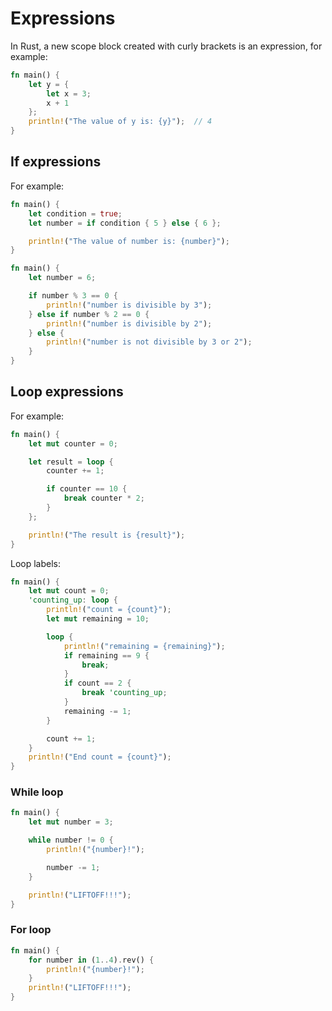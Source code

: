 # Expressions
In Rust, a new scope block created with curly brackets is an expression, for example:
```rust
fn main() {
    let y = {
        let x = 3;
        x + 1
    };
    println!("The value of y is: {y}");  // 4
}
```

## If expressions
For example:
```rust
fn main() {
    let condition = true;
    let number = if condition { 5 } else { 6 };

    println!("The value of number is: {number}");
}
```
```rust
fn main() {
    let number = 6;

    if number % 3 == 0 {
        println!("number is divisible by 3");
    } else if number % 2 == 0 {
        println!("number is divisible by 2");
    } else {
        println!("number is not divisible by 3 or 2");
    }
}
```

## Loop expressions
For example:
```rust
fn main() {
    let mut counter = 0;

    let result = loop {
        counter += 1;

        if counter == 10 {
            break counter * 2;
        }
    };

    println!("The result is {result}");
}
```

Loop labels:
```rust
fn main() {
    let mut count = 0;
    'counting_up: loop {
        println!("count = {count}");
        let mut remaining = 10;

        loop {
            println!("remaining = {remaining}");
            if remaining == 9 {
                break;
            }
            if count == 2 {
                break 'counting_up;
            }
            remaining -= 1;
        }

        count += 1;
    }
    println!("End count = {count}");
}
```

### While loop
```rust
fn main() {
    let mut number = 3;

    while number != 0 {
        println!("{number}!");

        number -= 1;
    }

    println!("LIFTOFF!!!");
}
```

### For loop
```rust
fn main() {
    for number in (1..4).rev() {
        println!("{number}!");
    }
    println!("LIFTOFF!!!");
}
```
